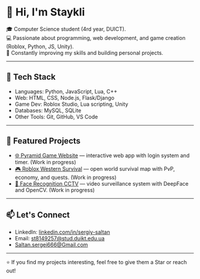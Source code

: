 # 👋 Hi, I'm Staykli  

🎓 Computer Science student (4rd year, DUІCT).  
💻 Passionate about programming, web development, and game creation (Roblox, Python, JS, Unity).  
🚀 Constantly improving my skills and building personal projects.  

---

## 🔧 Tech Stack
- Languages: Python, JavaScript, Lua, C++  
- Web: HTML, CSS, Node.js, Flask/Django  
- Game Dev: Roblox Studio, Lua scripting, Unity
- Databases: MySQL, SQLite  
- Other Tools: Git, GitHub, VS Code  

---

## 📌 Featured Projects
- [🌐 Pyramid Game Website](https://github.com/.....) — interactive web app with login system and timer. (Work in progress) 
- [🎮 Roblox Western Survival](https://github.com/.....) — open world survival map with PvP, economy, and quests. (Work in progress)
- [🤖 Face Recognition CCTV](https://github.com/.....) — video surveillance system with DeepFace and OpenCV. (Work in progress)  

---

## 📫 Let's Connect
- LinkedIn: [linkedin.com/in/sergiy-saltan](https://www.linkedin.com/in/sergiy-saltan-b373b9251?utm_source=share&utm_campaign=share_via&utm_content=profile&utm_medium=ios_app)  
- Email: st8149257@stud.duikt.edu.ua
- Saltan.sergei666@Gmail.com 

---

⭐️ If you find my projects interesting, feel free to give them a Star or reach out!

